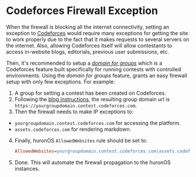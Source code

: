 # Codeforces Firewall Exception

When the firewall is blocking all the internet connectivity, setting an exception to [Codeforces](https://codeforces.com) would require many exceptions for getting the site to work properly due to the fact that it makes requests to several servers on the internet. Also, allowing Codeforces itself will allow contestants to access in-website blogs, editorials, previous user submissions, etc.

Then, it's recommended to setup a [*domain for groups*](https://codeforces.com/blog/entry/51787) which is a Codeforces feature built specifically for running contests with controlled environments.
Using the _domain for groups_ feature, grants an easy firewall setup with only few exceptions. For example:

1. A group for setting a contest has been created on Codeforces.
2. Following the [blog instructions](https://codeforces.com/blog/entry/51787), the resulting group domain url is `https://yourgroupdomain.contest.codeforces.com`.
3. Then the firewall needs to make IP exceptions to:

- `yourgroupdomain.contest.codeforces.com` for accessing the platform.
- `assets.codeforces.com` for rendering markdown.

4. Finally, huronOS `AllowedWebsites` rule should be set to:
   ```ini title="directives.hdf"
   AllowedWebsites=yourgroupdomain.contest.codeforces.com|assets.codeforces.com
   ```
5. Done. This will automate the firewall propagation to the huronOS instances.

